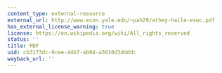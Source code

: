 ```yaml
---
content_type: external-resource
external_url: http://www.econ.yale.edu/~pah29/athey-haile-eswc.pdf
has_external_license_warning: true
license: https://en.wikipedia.org/wiki/All_rights_reserved
status: ''
title: PDF
uid: cb3173dc-9cee-44b7-ab04-a3610d3ddddc
wayback_url: ''
---
```

